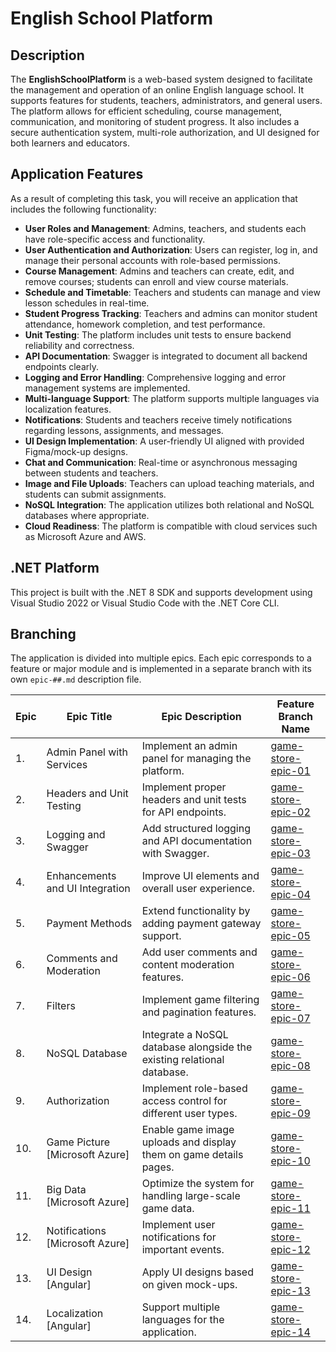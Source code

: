 # English School Platform

## Description

The **EnglishSchoolPlatform** is a web-based system designed to facilitate the management and operation of an online English language school. It supports features for students, teachers, administrators, and general users. The platform allows for efficient scheduling, course management, communication, and monitoring of student progress. It also includes a secure authentication system, multi-role authorization, and UI designed for both learners and educators.

## Application Features

As a result of completing this task, you will receive an application that includes the following functionality:

- **User Roles and Management**: Admins, teachers, and students each have role-specific access and functionality.
- **User Authentication and Authorization**: Users can register, log in, and manage their personal accounts with role-based permissions.
- **Course Management**: Admins and teachers can create, edit, and remove courses; students can enroll and view course materials.
- **Schedule and Timetable**: Teachers and students can manage and view lesson schedules in real-time.
- **Student Progress Tracking**: Teachers and admins can monitor student attendance, homework completion, and test performance.
- **Unit Testing**: The platform includes unit tests to ensure backend reliability and correctness.
- **API Documentation**: Swagger is integrated to document all backend endpoints clearly.
- **Logging and Error Handling**: Comprehensive logging and error management systems are implemented.
- **Multi-language Support**: The platform supports multiple languages via localization features.
- **Notifications**: Students and teachers receive timely notifications regarding lessons, assignments, and messages.
- **UI Design Implementation**: A user-friendly UI aligned with provided Figma/mock-up designs.
- **Chat and Communication**: Real-time or asynchronous messaging between students and teachers.
- **Image and File Uploads**: Teachers can upload teaching materials, and students can submit assignments.
- **NoSQL Integration**: The application utilizes both relational and NoSQL databases where appropriate.
- **Cloud Readiness**: The platform is compatible with cloud services such as Microsoft Azure and AWS.

## .NET Platform

This project is built with the .NET 8 SDK and supports development using Visual Studio 2022 or Visual Studio Code with the .NET Core CLI.

## Branching

The application is divided into multiple epics. Each epic corresponds to a feature or major module and is implemented in a separate branch with its own `epic-##.md` description file.

| Epic | Epic Title | Epic Description | Feature Branch Name              |
|------|-----------|------------------|----------------------------------|
| 1.   | Admin Panel with Services | Implement an admin panel for managing the platform. | [game-store-epic-01](epic-01.md) |
| 2.   | Headers and Unit Testing | Implement proper headers and unit tests for API endpoints. | [game-store-epic-02](epic-02.md) |
| 3.   | Logging and Swagger | Add structured logging and API documentation with Swagger. | [game-store-epic-03](epic-03.md) |
| 4.   | Enhancements and UI Integration | Improve UI elements and overall user experience. | [game-store-epic-04](epic-04.md) |
| 5.   | Payment Methods | Extend functionality by adding payment gateway support. | [game-store-epic-05](epic-05.md) |
| 6.   | Comments and Moderation | Add user comments and content moderation features. | [game-store-epic-06](epic-06.md) |
| 7.   | Filters | Implement game filtering and pagination features. | [game-store-epic-07](epic-07.md) |
| 8.   | NoSQL Database | Integrate a NoSQL database alongside the existing relational database. | [game-store-epic-08](epic-08.md) |
| 9.   | Authorization | Implement role-based access control for different user types. | [game-store-epic-09](epic-09.md) |
| 10.  | Game Picture [Microsoft Azure] | Enable game image uploads and display them on game details pages. | [game-store-epic-10](epic-10.md) |
| 11.  | Big Data [Microsoft Azure] | Optimize the system for handling large-scale game data. | [game-store-epic-11](epic-11.md) |
| 12.  | Notifications [Microsoft Azure] | Implement user notifications for important events. | [game-store-epic-12](epic-12.md) |
| 13.  | UI Design [Angular] | Apply UI designs based on given mock-ups. | [game-store-epic-13](epic-13.md) |
| 14.  | Localization [Angular]| Support multiple languages for the application. | [game-store-epic-14](epic-14.md) |



